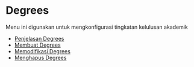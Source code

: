 # Degrees

Menu ini digunakan untuk mengkonfigurasi tingkatan kelulusan akademik

- [Penjelasan Degrees](./stages/penjelasan.md)
- [Membuat Degrees](./stages/membuat.md)
- [Memodifikasi Degrees](./stages/memodifikasi.md)
- [Menghapus Degrees](./stages/menghapus.md)
